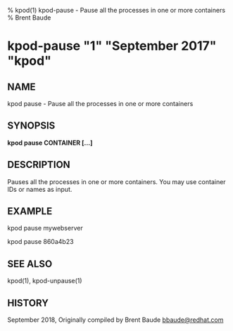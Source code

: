 % kpod(1) kpod-pause - Pause all the processes in one or more containers
% Brent Baude
# kpod-pause "1" "September 2017" "kpod"

## NAME
kpod pause - Pause all the processes in one or more containers

## SYNOPSIS
**kpod pause CONTAINER [...]**

## DESCRIPTION
Pauses all the processes in one or more containers.  You may use container IDs or names as input.

## EXAMPLE

kpod pause mywebserver

kpod pause 860a4b23

## SEE ALSO
kpod(1), kpod-unpause(1)

## HISTORY
September 2018, Originally compiled by Brent Baude <bbaude@redhat.com>
